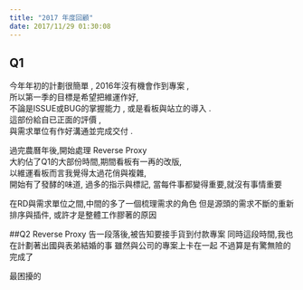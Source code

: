 ```yaml
---
title: "2017 年度回顧"
date: 2017/11/29 01:30:08
---
```


## Q1
今年年初的計劃很簡單 , 2016年沒有機會作到專案 ,  
所以第一季的目標是希望把維運作好,  
不論是ISSUE或BUG的掌握能力 , 或是看板與站立的導入 .  
這部份給自已正面的評價 ,  
與需求單位有作好溝通並完成交付 .  

過完農曆年後,開始處理 Reverse Proxy  
大約佔了Q1的大部份時間,期間看板有一再的改版,  
以維運看板而言我覺得太過花俏與複雜,  
開始有了發酵的味道, 過多的指示與標記,
當每件事都變得重要,就沒有事情重要

在RD與需求單位之間,中間的多了一個梳理需求的角色
但是源頭的需求不斷的重新排序與插件,
或許才是整體工作膠著的原因

##Q2
Reverse Proxy 告一段落後,被告知要接手貨到付款專案
同時這段時間,我也在計劃著出國與表弟結婚的事
雖然與公司的專案上卡在一起 不過算是有驚無險的完成了

最困擾的